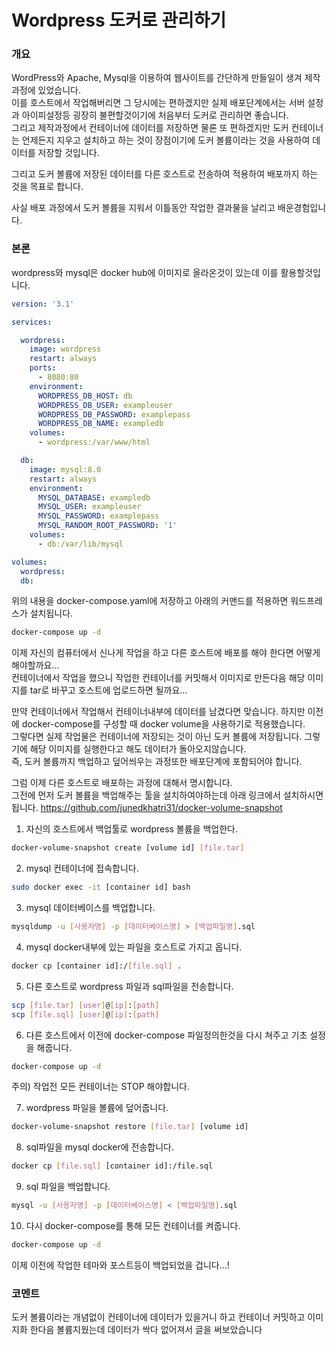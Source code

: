 # Wordpress 도커로 관리하기 

### 개요
WordPress와 Apache, Mysql을 이용하여 웹사이트를 간단하게 만들일이 생겨 제작과정에 있었습니다.   
이를 호스트에서 작업해버리면 그 당시에는 편하겠지만 실제 배포단계에서는 서버 설정과 아이피설정등 굉장히 불편할것이기에 처음부터 도커로 관리하면 좋습니다.   
그리고 제작과정에서 컨테이너에 데이터를 저장하면 물론 또 편하겠지만 도커 컨테이너는 언제든지 지우고 설치하고 하는 것이 장점이기에 도커 볼륨이라는 것을 사용하여 데이터를 저장할 것입니다. 

그리고 도커 볼륨에 저장된 데이터를 다른 호스트로 전송하여 적용하여 배포까지 하는 것을 목표로 합니다. 

사실 배포 과정에서 도커 볼륨을 지워서 이틀동안 작업한 결과물을 날리고 배운경험입니다. 

### 본론 
wordpress와 mysql은 docker hub에 이미지로 올라온것이 있는데 이를 활용할것입니다. 

```yaml
version: '3.1'

services:

  wordpress:
    image: wordpress
    restart: always
    ports:
      - 8080:80
    environment:
      WORDPRESS_DB_HOST: db
      WORDPRESS_DB_USER: exampleuser
      WORDPRESS_DB_PASSWORD: examplepass
      WORDPRESS_DB_NAME: exampledb
    volumes:
      - wordpress:/var/www/html

  db:
    image: mysql:8.0
    restart: always
    environment:
      MYSQL_DATABASE: exampledb
      MYSQL_USER: exampleuser
      MYSQL_PASSWORD: examplepass
      MYSQL_RANDOM_ROOT_PASSWORD: '1'
    volumes:
      - db:/var/lib/mysql

volumes:
  wordpress:
  db:
```
위의 내용을 docker-compose.yaml에 저장하고 아래의 커맨드를 적용하면 워드프레스가 설치됩니다.
```BASH
docker-compose up -d
```
이제 자신의 컴퓨터에서 신나게 작업을 하고 다른 호스트에 배포를 해야 한다면 어떻게 해야할까요...  
컨테이너에서 작업을 했으니 작업한 컨테이너를 커밋해서 이미지로 만든다음 해당 이미지를 tar로 바꾸고 호스트에 업로드하면 될까요...  

만약 컨테이너에서 작업해서 컨테이너내부에 데이터를 남겼다면 맞습니다. 하지만 이전에 docker-compose를 구성할 때 docker volume을 사용하기로 적용했습니다.  
그렇다면 실제 작업물은 컨테이너에 저장되는 것이 아닌 도커 볼륨에 저장됩니다. 그렇기에 해당 이미지를 실행한다고 해도 데이터가 돌아오지않습니다.  
즉, 도커 볼륨까지 백업하고 덮어씌우는 과정또한 배포단계에 포함되어야 합니다.  

그럼 이제 다른 호스트로 배포하는 과정에 대해서 명시합니다.  
그전에 먼저 도커 볼륨을 백업해주는 툴을 설치하여야하는데 아래 링크에서 설치하시면 됩니다. 
https://github.com/junedkhatri31/docker-volume-snapshot

1. 자신의 호스트에서 백업툴로 wordpress 볼륨을 백업한다.
```bash
docker-volume-snapshot create [volume id] [file.tar]
```

2. mysql 컨테이너에 접속합니다.  
```bash
sudo docker exec -it [container id] bash
```

3. mysql 데이터베이스를 백업합니다. 
```bash
mysqldump -u [사용자명] -p [데이터베이스명] > [백업파일명].sql
```

4. mysql docker내부에 있는 파일을 호스트로 가지고 옵니다. 
```bash
docker cp [container id]:/[file.sql] .
```

5. 다른 호스트로 wordpress 파일과 sql파일을 전송합니다.
```bash
scp [file.tar] [user]@[ip]:[path]
scp [file.sql] [user]@[ip]:[path]
```

6. 다른 호스트에서 이전에 docker-compose 파일정의한것을 다시 쳐주고 기초 설정을 해줍니다. 
```bash
docker-compose up -d
```

주의) 작업전 모든 컨테이너는 STOP 해야합니다.    

7. wordpress 파일을 볼륨에 덮어줍니다. 
```bash
docker-volume-snapshot restore [file.tar] [volume id]
```

8. sql파일을 mysql docker에 전송합니다. 
```bash
docker cp [file.sql] [container id]:/file.sql
```

9. sql 파일을 백업합니다. 
```bash
mysql -u [사용자명] -p [데이터베이스명] < [백업파일명].sql
```

10. 다시 docker-compose를 통해 모든 컨테이너를 켜줍니다. 
```bash
docker-compose up -d
```

이제 이전에 작업한 테마와 포스트등이 백업되었을 겁니다...!

### 코멘트 

도커 볼륨이라는 개념없이 컨테이너에 데이터가 있을거니 하고 컨테이너 커밋하고 이미지화 한다음 볼륨지웠는데 데이터가 싹다 없어져서 글을 써보았습니다